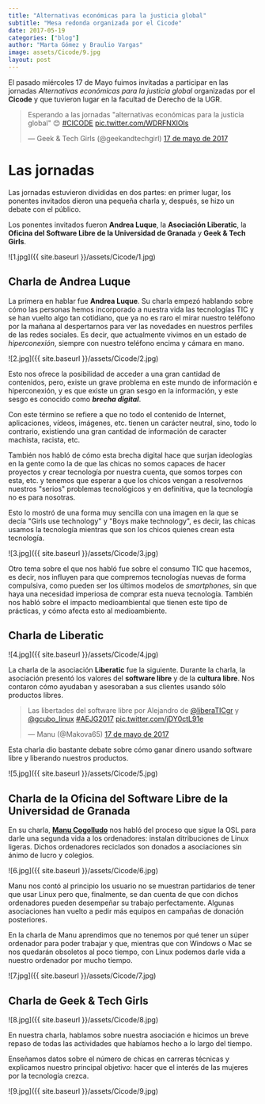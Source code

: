 ```yaml
---
title: "Alternativas económicas para la justicia global"
subtitle: "Mesa redonda organizada por el Cicode"
date: 2017-05-19
categories: ["blog"]
author: "Marta Gómez y Braulio Vargas"
image: assets/Cicode/9.jpg
layout: post
---
```


El pasado miércoles 17 de Mayo fuimos invitadas a participar en las jornadas _Alternativas económicas para la justicia global_ organizadas por el __Cicode__ y que tuvieron lugar en la facultad de Derecho de la UGR.

<blockquote class="twitter-tweet" data-lang="es"><p lang="es" dir="ltr">Esperando a las jornadas &quot;alternativas económicas para la justicia global&quot; 😊 <a href="https://twitter.com/hashtag/CICODE?src=hash">#CICODE</a> <a href="https://t.co/WDRFNXlOls">pic.twitter.com/WDRFNXlOls</a></p>&mdash; Geek &amp; Tech Girls (@geekandtechgirl) <a href="https://twitter.com/geekandtechgirl/status/864850029927911425">17 de mayo de 2017</a></blockquote>
<script async src="//platform.twitter.com/widgets.js" charset="utf-8"></script>

# Las jornadas

Las jornadas estuvieron divididas en dos partes: en primer lugar, los ponentes invitados dieron una pequeña charla y, después, se hizo un debate con el público.

Los ponentes invitados fueron __Andrea Luque__, la __Asociación Liberatic__, la __Oficina del Software Libre de la Universidad de Granada__ y __Geek & Tech Girls__.

![1.jpg]({{ site.baseurl }}/assets/Cicode/1.jpg)

## Charla de Andrea Luque

La primera en hablar fue __Andrea Luque__. Su charla empezó hablando sobre cómo las personas hemos incorporado a nuestra vida las tecnologías TIC y se han vuelto algo tan cotidiano, que ya no es raro el mirar nuestro teléfono por la mañana al despertarnos para ver las novedades en nuestros perfiles de las redes sociales. Es decir, que actualmente vivimos en un estado de _hiperconexión_, siempre con nuestro teléfono encima y cámara en mano. 

![2.jpg]({{ site.baseurl }}/assets/Cicode/2.jpg)

Esto nos ofrece la posibilidad de acceder a una gran cantidad de contenidos, pero, existe un grave problema en este mundo de información e hiperconexión, y es que existe un gran sesgo en la información, y este sesgo es conocido como ___brecha digital___.

Con este término se refiere a que no todo el contenido de Internet, aplicaciones, vídeos, imágenes, etc. tienen un carácter neutral, sino, todo lo contrario, existiendo una gran cantidad de información de caracter machista, racista, etc.

También nos habló de cómo esta brecha digital hace que surjan ideologías en la gente como la de que las chicas no somos capaces de hacer proyectos y crear tecnología por nuestra cuenta, que somos torpes con esta, etc. y tenemos que esperar a que los chicos vengan a resolvernos nuestros "serios" problemas tecnológicos y en definitiva, que la tecnología no es para nosotras. 

Esto lo mostró de una forma muy sencilla con una imagen en la que se decía "Girls use technology" y "Boys make technology", es decir, las chicas usamos la tecnología mientras que son los chicos quienes crean esta tecnología.

![3.jpg]({{ site.baseurl }}/assets/Cicode/3.jpg)

Otro tema sobre el que nos habló fue sobre el consumo TIC que hacemos, es decir, nos influyen para que compremos tecnologías nuevas de forma compulsiva, como pueden ser los últimos modelos de _smartphones_, sin que haya una necesidad imperiosa de comprar esta nueva tecnología. También nos habló sobre el impacto medioambiental que tienen este tipo de prácticas, y cómo afecta esto al medioambiente.

## Charla de Liberatic

![4.jpg]({{ site.baseurl }}/assets/Cicode/4.jpg)

La charla de la asociación __Liberatic__ fue la siguiente. Durante la charla, la asociación presentó los valores del __software libre__ y de la __cultura libre__. Nos contaron cómo ayudaban y asesoraban a sus clientes usando sólo productos libres.

<blockquote class="twitter-tweet" data-lang="es"><p lang="es" dir="ltr">Las libertades del software libre por Alejandro de <a href="https://twitter.com/liberaTICgr">@liberaTICgr</a> y <a href="https://twitter.com/gcubo_linux">@gcubo_linux</a> <a href="https://twitter.com/hashtag/AEJG2017?src=hash">#AEJG2017</a> <a href="https://t.co/jDY0ctL91e">pic.twitter.com/jDY0ctL91e</a></p>&mdash; Manu (@Makova65) <a href="https://twitter.com/Makova65/status/864869527074557952">17 de mayo de 2017</a></blockquote>
<script async src="//platform.twitter.com/widgets.js" charset="utf-8"></script>

Esta charla dio bastante debate sobre cómo ganar dinero usando software libre y liberando nuestros productos.

![5.jpg]({{ site.baseurl }}/assets/Cicode/5.jpg)

## Charla de la Oficina del Software Libre de la Universidad de Granada

En su charla, [__Manu Cogolludo__](https://twitter.com/Makova65) nos habló del proceso que sigue la OSL para darle una segunda vida a los ordenadores: instalan ditribuciones de Linux ligeras. Dichos ordenadores reciclados son donados a asociaciones sin ánimo de lucro y colegios. 

![6.jpg]({{ site.baseurl }}/assets/Cicode/6.jpg)

Manu nos contó al principio los usuario no se muestran partidarios de tener que usar Linux pero que, finalmente, se dan cuenta de que con dichos ordenadores pueden desempeñar su trabajo perfectamente. Algunas asociaciones han vuelto a pedir más equipos en campañas de donación posteriores.

En la charla de Manu aprendimos que no tenemos por qué tener un súper ordenador para poder trabajar y que, mientras que con Windows o Mac se nos quedarán obsoletos al poco tiempo, con Linux podemos darle vida a nuestro ordenador por mucho tiempo.

![7.jpg]({{ site.baseurl }}/assets/Cicode/7.jpg)

## Charla de Geek & Tech Girls

![8.jpg]({{ site.baseurl }}/assets/Cicode/8.jpg)

En nuestra charla, hablamos sobre nuestra asociación e hicimos un breve repaso de todas las actividades que habíamos hecho a lo largo del tiempo.

Enseñamos datos sobre el número de chicas en carreras técnicas y explicamos nuestro principal objetivo: hacer que el interés de las mujeres por la tecnología crezca.

![9.jpg]({{ site.baseurl }}/assets/Cicode/9.jpg)
